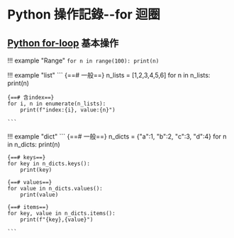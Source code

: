 # Python 操作記錄--for 迴圈


## <a href="https://docs.python.org/zh-tw/3/tutorial/controlflow.html#for-statements" target="_blank">Python for-loop</a> 基本操作

!!! example "Range"
    ```
    for n in range(100):
        print(n)
    ```

!!! example "list"
    ```
    {==# 一般==}
    n_lists = [1,2,3,4,5,6]
    for n in n_lists:
        print(n)

    {==# 含index==}
    for i, n in enumerate(n_lists):
        print(f"index:{i}, value:{n}")
    
    ```
    
!!! example "dict"
    ```
    {==# 一般==}
    n_dicts = {"a":1, "b":2, "c":3, "d":4}
    for n in n_dicts:
        print(n)

    {==# keys==}
    for key in n_dicts.keys():
        print(key)

    {==# values==}
    for value in n_dicts.values():
        print(value)

    {==# items==}
    for key, value in n_dicts.items():
        print(f"{key},{value}")
    
    ```